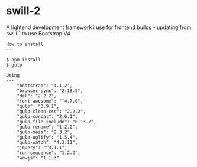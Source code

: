 # swill-2
A lightend development framework i use for frontend builds - updating from swill 1 to use Bootstrap V4

```
How to install
---

$ npm install
$ gulp
```

```
Using
---
    "bootstrap": "4.1.2",
    "browser-sync": "2.18.5",
    "del": "2.2.2",
    "font-awesome": "^4.7.0",
    "gulp": "3.9.1",
    "gulp-clean-css": "2.2.2",
    "gulp-concat": "2.6.1",
    "gulp-file-include": "0.13.7",
    "gulp-rename": "1.2.2",
    "gulp-sass": "2.3.2",
    "gulp-uglify": "1.5.4",
    "gulp-watch": "4.3.11",
    "jquery": "^3.1.1",
    "run-sequence": "1.2.2",
    "wowjs": "1.1.3"
```
